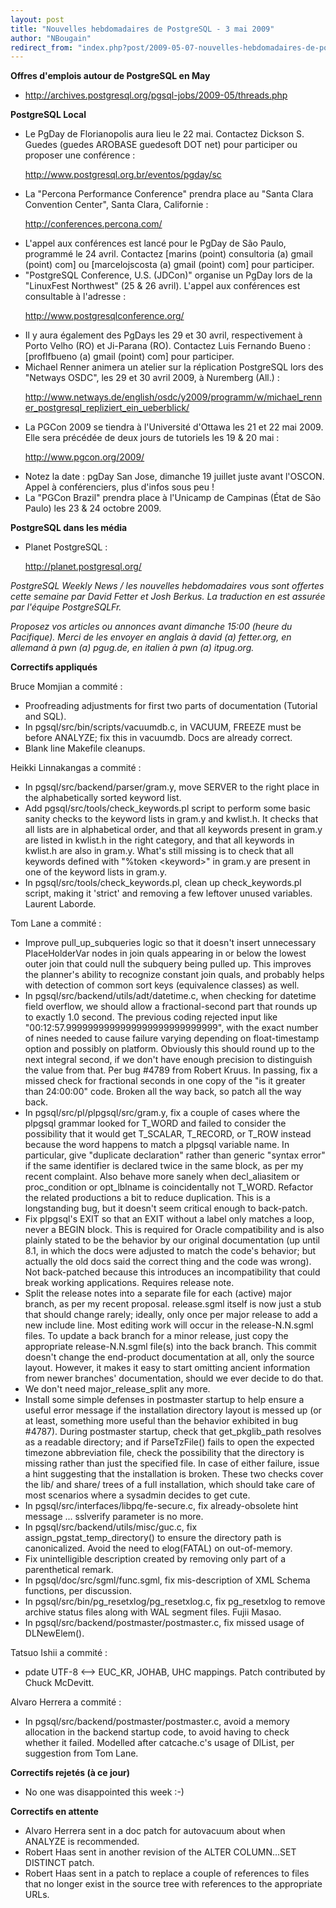 ```yaml
---
layout: post
title: "Nouvelles hebdomadaires de PostgreSQL - 3 mai 2009"
author: "NBougain"
redirect_from: "index.php?post/2009-05-07-nouvelles-hebdomadaires-de-postgresql-3-mai-2009 "
---
```




<p><strong>Offres d'emplois autour de PostgreSQL en May</strong></p>

<ul>

<li><a target="_blank" href="http://archives.postgresql.org/pgsql-jobs/2009-05/threads.php">http://archives.postgresql.org/pgsql-jobs/2009-05/threads.php</a></li>

</ul>

<p><strong>PostgreSQL Local</strong></p>

<ul>

<li>Le PgDay de Florianopolis aura lieu le 22 mai. Contactez Dickson S. Guedes (guedes AROBASE guedesoft DOT net) pour participer ou proposer une conf&eacute;rence&nbsp;: 

<a target="_blank" href="http://www.postgresql.org.br/eventos/pgday/sc">http://www.postgresql.org.br/eventos/pgday/sc</a></li>

<li>La "Percona Performance Conference" prendra place au "Santa Clara Convention Center", Santa Clara, Californie&nbsp;: 

<a target="_blank" href="http://conferences.percona.com/">http://conferences.percona.com/</a></li>

<li>L'appel aux conf&eacute;rences est lanc&eacute; pour le PgDay de S&atilde;o Paulo, programm&eacute; le 24 avril. Contactez [marins (point) consultoria (a) gmail (point) com] ou [marcelojscosta (a) gmail (point) com] pour participer.</li>

<li>"PostgreSQL Conference, U.S. (JDCon)" organise un PgDay lors de la "LinuxFest Northwest" (25 &amp; 26 avril). L'appel aux conf&eacute;rences est consultable &agrave; l'adresse&nbsp;: 

<a target="_blank" href="http://www.postgresqlconference.org/">http://www.postgresqlconference.org/</a></li>

<li>Il y aura &eacute;galement des PgDays les 29 et 30 avril, respectivement &agrave; Porto Velho (RO) et Ji-Parana (RO). Contactez Luis Fernando Bueno&nbsp;: [proflfbueno (a) gmail (point) com] pour participer.</li>

<li>Michael Renner animera un atelier sur la r&eacute;plication PostgreSQL lors des "Netways OSDC", les 29 et 30 avril 2009, &agrave; Nuremberg (All.)&nbsp;: 

<a target="_blank" href="http://www.netways.de/english/osdc/y2009/programm/w/michael_renner_postgresql_repliziert_ein_ueberblick/">http://www.netways.de/english/osdc/y2009/programm/w/michael_renner_postgresql_repliziert_ein_ueberblick/</a></li>

<li>La PGCon 2009 se tiendra &agrave; l'Universit&eacute; d'Ottawa les 21 et 22 mai 2009. Elle sera pr&eacute;c&eacute;d&eacute;e de deux jours de tutoriels les 19 &amp; 20 mai&nbsp;: 

<a target="_blank" href="http://www.pgcon.org/2009/">http://www.pgcon.org/2009/</a></li>

<li>Notez la date&nbsp;: pgDay San Jose, dimanche 19 juillet juste avant l'OSCON. Appel &agrave; conf&eacute;renciers, plus d'infos sous peu&nbsp;!</li>

<li>La "PGCon Brazil" prendra place &agrave; l'Unicamp de Campinas (&Eacute;tat de S&atilde;o Paulo) les 23 &amp; 24 octobre 2009.</li>

</ul>

<p><strong>PostgreSQL dans les m&eacute;dia</strong></p>

<ul>

<li>Planet PostgreSQL&nbsp;: 

<a target="_blank" href="http://planet.postgresql.org/">http://planet.postgresql.org/</a></li>

</ul>

<p><i>PostgreSQL Weekly News / les nouvelles hebdomadaires vous sont offertes cette semaine par David Fetter et Josh Berkus. La traduction en est assur&eacute;e par l'&eacute;quipe PostgreSQLFr.</i></p>

<p><i>Proposez vos articles ou annonces avant dimanche 15:00 (heure du Pacifique). Merci de les envoyer en anglais &agrave; david (a) fetter.org, en allemand &agrave; pwn (a) pgug.de, en italien &agrave; pwn (a) itpug.org.</i></p>

<p><strong>Correctifs appliqu&eacute;s</strong></p>

<p>Bruce Momjian a commit&eacute;&nbsp;:</p>

<ul>

<li>Proofreading adjustments for first two parts of documentation (Tutorial and SQL).</li>

<li>In pgsql/src/bin/scripts/vacuumdb.c, in VACUUM, FREEZE must be before ANALYZE; fix this in vacuumdb. Docs are already correct.</li>

<li>Blank line Makefile cleanups.</li>

</ul>

<p>Heikki Linnakangas a commit&eacute;&nbsp;:</p>

<ul>

<li>In pgsql/src/backend/parser/gram.y, move SERVER to the right place in the alphabetically sorted keyword list.</li>

<li>Add pgsql/src/tools/check_keywords.pl script to perform some basic sanity checks to the keyword lists in gram.y and kwlist.h. It checks that all lists are in alphabetical order, and that all keywords present in gram.y are listed in kwlist.h in the right category, and that all keywords in kwlist.h are also in gram.y. What's still missing is to check that all keywords defined with "%token &lt;keyword&gt;" in gram.y are present in one of the keyword lists in gram.y.</li>

<li>In pgsql/src/tools/check_keywords.pl, clean up check_keywords.pl script, making it 'strict' and removing a few leftover unused variables. Laurent Laborde.</li>

</ul>

<p>Tom Lane a commit&eacute;&nbsp;:</p>

<ul>

<li>Improve pull_up_subqueries logic so that it doesn't insert unnecessary PlaceHolderVar nodes in join quals appearing in or below the lowest outer join that could null the subquery being pulled up. This improves the planner's ability to recognize constant join quals, and probably helps with detection of common sort keys (equivalence classes) as well.</li>

<li>In pgsql/src/backend/utils/adt/datetime.c, when checking for datetime field overflow, we should allow a fractional-second part that rounds up to exactly 1.0 second. The previous coding rejected input like "00:12:57.9999999999999999999999999999", with the exact number of nines needed to cause failure varying depending on float-timestamp option and possibly on platform. Obviously this should round up to the next integral second, if we don't have enough precision to distinguish the value from that. Per bug #4789 from Robert Kruus. In passing, fix a missed check for fractional seconds in one copy of the "is it greater than 24:00:00" code. Broken all the way back, so patch all the way back.</li>

<li>In pgsql/src/pl/plpgsql/src/gram.y, fix a couple of cases where the plpgsql grammar looked for T_WORD and failed to consider the possibility that it would get T_SCALAR, T_RECORD, or T_ROW instead because the word happens to match a plpgsql variable name. In particular, give "duplicate declaration" rather than generic "syntax error" if the same identifier is declared twice in the same block, as per my recent complaint. Also behave more sanely when decl_aliasitem or proc_condition or opt_lblname is coincidentally not T_WORD. Refactor the related productions a bit to reduce duplication. This is a longstanding bug, but it doesn't seem critical enough to back-patch.</li>

<li>Fix plpgsql's EXIT so that an EXIT without a label only matches a loop, never a BEGIN block. This is required for Oracle compatibility and is also plainly stated to be the behavior by our original documentation (up until 8.1, in which the docs were adjusted to match the code's behavior; but actually the old docs said the correct thing and the code was wrong). Not back-patched because this introduces an incompatibility that could break working applications. Requires release note.</li>

<li>Split the release notes into a separate file for each (active) major branch, as per my recent proposal. release.sgml itself is now just a stub that should change rarely; ideally, only once per major release to add a new include line. Most editing work will occur in the release-N.N.sgml files. To update a back branch for a minor release, just copy the appropriate release-N.N.sgml file(s) into the back branch. This commit doesn't change the end-product documentation at all, only the source layout. However, it makes it easy to start omitting ancient information from newer branches' documentation, should we ever decide to do that.</li>

<li>We don't need major_release_split any more.</li>

<li>Install some simple defenses in postmaster startup to help ensure a useful error message if the installation directory layout is messed up (or at least, something more useful than the behavior exhibited in bug #4787). During postmaster startup, check that get_pkglib_path resolves as a readable directory; and if ParseTzFile() fails to open the expected timezone abbreviation file, check the possibility that the directory is missing rather than just the specified file. In case of either failure, issue a hint suggesting that the installation is broken. These two checks cover the lib/ and share/ trees of a full installation, which should take care of most scenarios where a sysadmin decides to get cute.</li>

<li>In pgsql/src/interfaces/libpq/fe-secure.c, fix already-obsolete hint message ... sslverify parameter is no more.</li>

<li>In pgsql/src/backend/utils/misc/guc.c, fix assign_pgstat_temp_directory() to ensure the directory path is canonicalized. Avoid the need to elog(FATAL) on out-of-memory.</li>

<li>Fix unintelligible description created by removing only part of a parenthetical remark.</li>

<li>In pgsql/doc/src/sgml/func.sgml, fix mis-description of XML Schema functions, per discussion.</li>

<li>In pgsql/src/bin/pg_resetxlog/pg_resetxlog.c, fix pg_resetxlog to remove archive status files along with WAL segment files. Fujii Masao.</li>

<li>In pgsql/src/backend/postmaster/postmaster.c, fix missed usage of DLNewElem().</li>

</ul>

<p>Tatsuo Ishii a commit&eacute;&nbsp;:</p>

<ul>

<li>pdate UTF-8 &lt;--&gt; EUC_KR, JOHAB, UHC mappings. Patch contributed by Chuck McDevitt.</li>

</ul>

<p>Alvaro Herrera a commit&eacute;&nbsp;:</p>

<ul>

<li>In pgsql/src/backend/postmaster/postmaster.c, avoid a memory allocation in the backend startup code, to avoid having to check whether it failed. Modelled after catcache.c's usage of DlList, per suggestion from Tom Lane.</li>

</ul>

<p><strong>Correctifs rejet&eacute;s (&agrave; ce jour)</strong></p>

<ul>

<li>No one was disappointed this week :-)</li>

</ul>

<p><strong>Correctifs en attente</strong></p>

<ul>

<li>Alvaro Herrera sent in a doc patch for autovacuum about when ANALYZE is recommended.</li>

<li>Robert Haas sent in another revision of the ALTER COLUMN...SET DISTINCT patch.</li>

<li>Robert Haas sent in a patch to replace a couple of references to files that no longer exist in the source tree with references to the appropriate URLs.</li>

</ul>